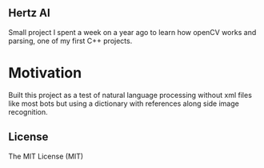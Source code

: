## Hertz AI

Small project I spent a week on a year ago to learn how openCV works and parsing, one of my first C++ projects.

# Motivation

Built this project as a test of natural language processing without xml files like most bots but using a dictionary with references along side image recognition.

## License

The MIT License (MIT)

